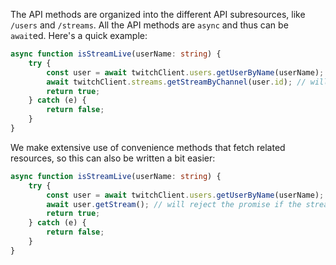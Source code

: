 The API methods are organized into the different API subresources, like `/users` and `/streams`. All the API methods are `async` and thus can be `await`ed. Here's a quick example:

```typescript
async function isStreamLive(userName: string) {
	try {
		const user = await twitchClient.users.getUserByName(userName);
		await twitchClient.streams.getStreamByChannel(user.id); // will reject the promise if the stream is not live
		return true;
	} catch (e) {
		return false;
	}
}
```

We make extensive use of convenience methods that fetch related resources, so this can also be written a bit easier:

```typescript
async function isStreamLive(userName: string) {
	try {
		const user = await twitchClient.users.getUserByName(userName);
		await user.getStream(); // will reject the promise if the stream is not live
		return true;
	} catch (e) {
		return false;
	}
}
```
